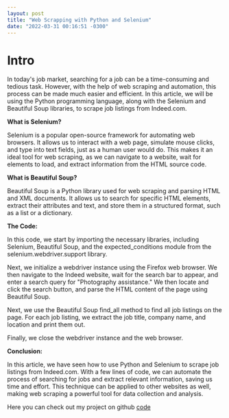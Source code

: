 ```yaml
---
layout: post
title: "Web Scrapping with Python and Selenium"
date: "2022-03-31 00:16:51 -0300"
---
```


# Intro
In today's job market, searching for a job can be a time-consuming and tedious task. However, with the help of web scraping and automation, this process can be made much easier and efficient. In this article, we will be using the Python programming language, along with the Selenium and Beautiful Soup libraries, to scrape job listings from Indeed.com.

**What is Selenium?**

Selenium is a popular open-source framework for automating web browsers. It allows us to interact with a web page, simulate mouse clicks, and type into text fields, just as a human user would do. This makes it an ideal tool for web scraping, as we can navigate to a website, wait for elements to load, and extract information from the HTML source code.

**What is Beautiful Soup?**

Beautiful Soup is a Python library used for web scraping and parsing HTML and XML documents. It allows us to search for specific HTML elements, extract their attributes and text, and store them in a structured format, such as a list or a dictionary.

**The Code:**

In this code, we start by importing the necessary libraries, including Selenium, Beautiful Soup, and the expected_conditions module from the selenium.webdriver.support library.

Next, we initialize a webdriver instance using the Firefox web browser. We then navigate to the Indeed website, wait for the search bar to appear, and enter a search query for "Photography assistance." We then locate and click the search button, and parse the HTML content of the page using Beautiful Soup.

Next, we use the Beautiful Soup find_all method to find all job listings on the page. For each job listing, we extract the job title, company name, and location and print them out.

Finally, we close the webdriver instance and the web browser.

**Conclusion:**

In this article, we have seen how to use Python and Selenium to scrape job listings from Indeed.com. With a few lines of code, we can automate the process of searching for jobs and extract relevant information, saving us time and effort. This technique can be applied to other websites as well, making web scraping a powerful tool for data collection and analysis.


Here you can check out my project on github [code](https://github.com/PKHarsimran/Indeed_JobTitle_Scrapper)
